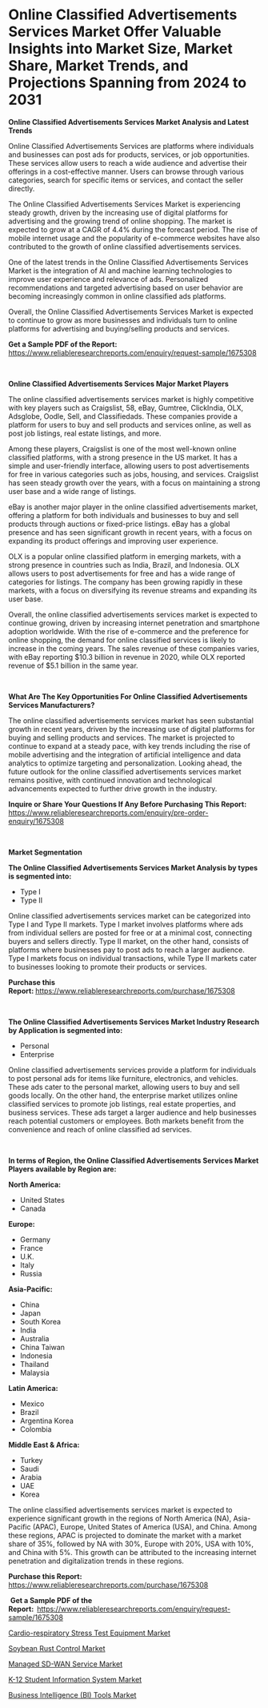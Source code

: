 <p><h1>Online Classified Advertisements Services Market Offer Valuable Insights into Market Size, Market Share, Market Trends, and Projections Spanning from 2024 to 2031</h1></p><p><strong>Online Classified Advertisements Services Market Analysis and Latest Trends</strong></p>
<p><p>Online Classified Advertisements Services are platforms where individuals and businesses can post ads for products, services, or job opportunities. These services allow users to reach a wide audience and advertise their offerings in a cost-effective manner. Users can browse through various categories, search for specific items or services, and contact the seller directly.</p><p>The Online Classified Advertisements Services Market is experiencing steady growth, driven by the increasing use of digital platforms for advertising and the growing trend of online shopping. The market is expected to grow at a CAGR of 4.4% during the forecast period. The rise of mobile internet usage and the popularity of e-commerce websites have also contributed to the growth of online classified advertisements services.</p><p>One of the latest trends in the Online Classified Advertisements Services Market is the integration of AI and machine learning technologies to improve user experience and relevance of ads. Personalized recommendations and targeted advertising based on user behavior are becoming increasingly common in online classified ads platforms.</p><p>Overall, the Online Classified Advertisements Services Market is expected to continue to grow as more businesses and individuals turn to online platforms for advertising and buying/selling products and services.</p></p>
<p><strong>Get a Sample PDF of the Report:&nbsp;</strong> <a href="https://www.reliableresearchreports.com/enquiry/request-sample/1675308">https://www.reliableresearchreports.com/enquiry/request-sample/1675308</a></p>
<p>&nbsp;</p>
<p><strong>Online Classified Advertisements Services Major Market Players</strong></p>
<p><p>The online classified advertisements services market is highly competitive with key players such as Craigslist, 58, eBay, Gumtree, ClickIndia, OLX, Adsglobe, Oodle, Sell, and Classifiedads. These companies provide a platform for users to buy and sell products and services online, as well as post job listings, real estate listings, and more.</p><p>Among these players, Craigslist is one of the most well-known online classified platforms, with a strong presence in the US market. It has a simple and user-friendly interface, allowing users to post advertisements for free in various categories such as jobs, housing, and services. Craigslist has seen steady growth over the years, with a focus on maintaining a strong user base and a wide range of listings.</p><p>eBay is another major player in the online classified advertisements market, offering a platform for both individuals and businesses to buy and sell products through auctions or fixed-price listings. eBay has a global presence and has seen significant growth in recent years, with a focus on expanding its product offerings and improving user experience.</p><p>OLX is a popular online classified platform in emerging markets, with a strong presence in countries such as India, Brazil, and Indonesia. OLX allows users to post advertisements for free and has a wide range of categories for listings. The company has been growing rapidly in these markets, with a focus on diversifying its revenue streams and expanding its user base.</p><p>Overall, the online classified advertisements services market is expected to continue growing, driven by increasing internet penetration and smartphone adoption worldwide. With the rise of e-commerce and the preference for online shopping, the demand for online classified services is likely to increase in the coming years. The sales revenue of these companies varies, with eBay reporting $10.3 billion in revenue in 2020, while OLX reported revenue of $5.1 billion in the same year.</p></p>
<p>&nbsp;</p>
<p><strong>What Are The Key Opportunities For Online Classified Advertisements Services Manufacturers?</strong></p>
<p><p>The online classified advertisements services market has seen substantial growth in recent years, driven by the increasing use of digital platforms for buying and selling products and services. The market is projected to continue to expand at a steady pace, with key trends including the rise of mobile advertising and the integration of artificial intelligence and data analytics to optimize targeting and personalization. Looking ahead, the future outlook for the online classified advertisements services market remains positive, with continued innovation and technological advancements expected to further drive growth in the industry.</p></p>
<p><strong>Inquire or Share Your Questions If Any Before Purchasing This Report:</strong> <a href="https://www.reliableresearchreports.com/enquiry/pre-order-enquiry/1675308">https://www.reliableresearchreports.com/enquiry/pre-order-enquiry/1675308</a></p>
<p>&nbsp;</p>
<p><strong>Market Segmentation</strong></p>
<p><strong>The Online Classified Advertisements Services Market Analysis by types is segmented into:</strong></p>
<p><ul><li>Type I</li><li>Type II</li></ul></p>
<p><p>Online classified advertisements services market can be categorized into Type I and Type II markets. Type I market involves platforms where ads from individual sellers are posted for free or at a minimal cost, connecting buyers and sellers directly. Type II market, on the other hand, consists of platforms where businesses pay to post ads to reach a larger audience. Type I markets focus on individual transactions, while Type II markets cater to businesses looking to promote their products or services.</p></p>
<p><strong>Purchase this Report:&nbsp;</strong><a href="https://www.reliableresearchreports.com/purchase/1675308">https://www.reliableresearchreports.com/purchase/1675308</a></p>
<p>&nbsp;</p>
<p><strong>The Online Classified Advertisements Services Market Industry Research by Application is segmented into:</strong></p>
<p><ul><li>Personal</li><li>Enterprise</li></ul></p>
<p><p>Online classified advertisements services provide a platform for individuals to post personal ads for items like furniture, electronics, and vehicles. These ads cater to the personal market, allowing users to buy and sell goods locally. On the other hand, the enterprise market utilizes online classified services to promote job listings, real estate properties, and business services. These ads target a larger audience and help businesses reach potential customers or employees. Both markets benefit from the convenience and reach of online classified ad services.</p></p>
<p>&nbsp;</p>
<p><strong>In terms of Region, the Online Classified Advertisements Services Market Players available by Region are:</strong></p>
<p>
    <p> <strong> North America: </strong>
        <ul>
            <li>United States</li>
            <li>Canada</li>
        </ul>
        </p> 
    <p> <strong> Europe: </strong>
        <ul>
            <li>Germany</li>
            <li>France</li>
            <li>U.K.</li>
            <li>Italy</li>
            <li>Russia</li>
        </ul>
        </p> 
    <p> <strong> Asia-Pacific: </strong>
        <ul>
            <li>China</li>
            <li>Japan</li>
            <li>South Korea</li>
            <li>India</li>
            <li>Australia</li>
            <li>China Taiwan</li>
            <li>Indonesia</li>
            <li>Thailand</li>
            <li>Malaysia</li>
        </ul>
        </p> 
    <p> <strong> Latin America: </strong>
        <ul>
            <li>Mexico</li>
            <li>Brazil</li>
            <li>Argentina Korea</li>
            <li>Colombia</li>
        </ul>
        </p> 
    <p> <strong> Middle East & Africa: </strong>
        <ul>
            <li>Turkey</li>
            <li>Saudi</li>
            <li>Arabia</li>
            <li>UAE</li>
            <li>Korea</li>
        </ul>
    </p>
    </p>
<p><p>The online classified advertisements services market is expected to experience significant growth in the regions of North America (NA), Asia-Pacific (APAC), Europe, United States of America (USA), and China. Among these regions, APAC is projected to dominate the market with a market share of 35%, followed by NA with 30%, Europe with 20%, USA with 10%, and China with 5%. This growth can be attributed to the increasing internet penetration and digitalization trends in these regions.</p></p>
<p><strong>Purchase this Report: </strong><a href="https://www.reliableresearchreports.com/purchase/1675308">https://www.reliableresearchreports.com/purchase/1675308</a></p>
<p>&nbsp;<strong>Get a Sample PDF of the Report:&nbsp;&nbsp;</strong><a href="https://www.reliableresearchreports.com/enquiry/request-sample/1675308">https://www.reliableresearchreports.com/enquiry/request-sample/1675308</a></p>
<p><strong></strong></p>
<p><p><a href="https://github.com/Alonsoolds3wq1d81czn8rbol/Market-Research-Report-List-1/blob/main/cardio-respiratory-stress-test-equipment-market.md">Cardio-respiratory Stress Test Equipment Market</a></p><p><a href="https://github.com/yemakinde/Market-Research-Report-List-1/blob/main/soybean-rust-control-market.md">Soybean Rust Control Market</a></p><p><a href="https://medium.com/@christinaweber16/managed-sd-wan-service-market-analysis-and-sze-forecasted-for-period-from-2024-to-2031-c517f0b5ef17">Managed SD-WAN Service Market</a></p><p><a href="https://medium.com/@christinaweber16/k-12-student-information-system-market-competitive-analysis-market-trends-and-forecast-to-2031-134cc2209e17">K-12 Student Information System Market</a></p><p><a href="https://medium.com/@beverlyfields2012/business-intelligence-bi-tools-market-analysis-its-cagr-market-segmentation-and-global-industry-7552c39a433a">Business Intelligence (BI) Tools Market</a></p></p>